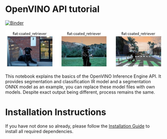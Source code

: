 # OpenVINO API tutorial
[![Binder](https://mybinder.org/badge_logo.svg)](https://mybinder.org/v2/gh/openvinotoolkit/openvino_notebooks/HEAD?filepath=notebooks%2F002-openvino-api%2F002-openvino-api.ipynb)

<img src="images/classification.jpg">

This notebook explains the basics of the OpenVINO Inference Engine API.
It provides segmentation and classification IR model and a segmentation ONNX model as an example, you can replace these model files with own models.
Despite exact output being different, process remains the same.

# Installation Instructions

If you have not done so already, please follow the [Installation Guide](../../README.md) to install all required dependencies. 
